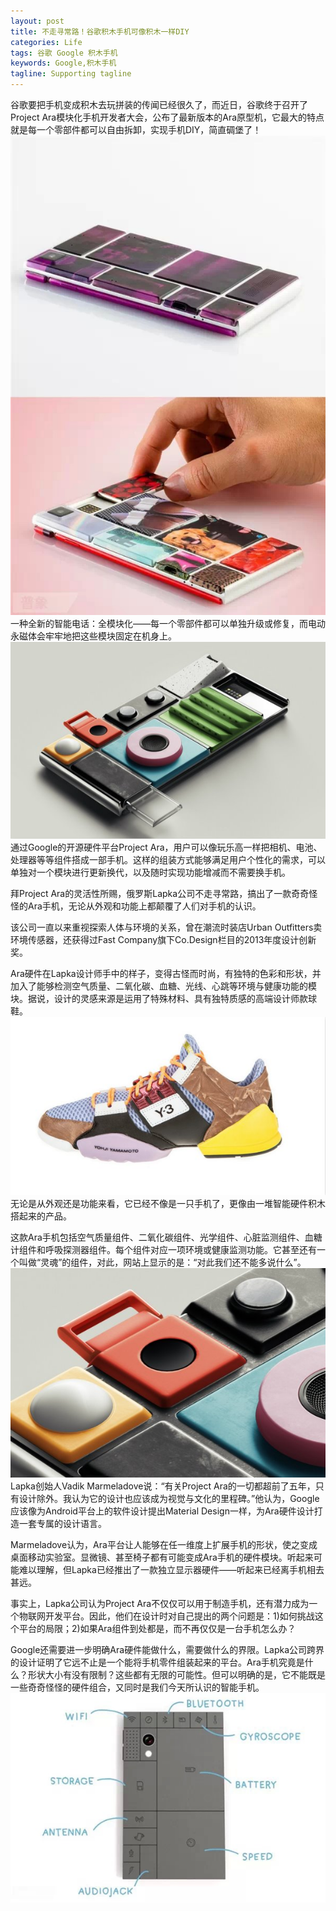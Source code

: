 ```yaml
---
layout: post
title: 不走寻常路！谷歌积木手机可像积木一样DIY
categories: Life
tags: 谷歌 Google 积木手机 
keywords: Google,积木手机
tagline: Supporting tagline
---
```

谷歌要把手机变成积木去玩拼装的传闻已经很久了，而近日，谷歌终于召开了Project Ara模块化手机开发者大会，公布了最新版本的Ara原型机，它最大的特点就是每一个零部件都可以自由拆卸，实现手机DIY，简直碉堡了！
<img src="/assets/pictures/Life/google_ara_4.jpg">
一种全新的智能电话：全模块化——每一个零部件都可以单独升级或修复，而电动永磁体会牢牢地把这些模块固定在机身上。
<img src="/assets/pictures/Life/google_ara_1.jpg">
通过Google的开源硬件平台Project Ara，用户可以像玩乐高一样把相机、电池、处理器等等组件搭成一部手机。这样的组装方式能够满足用户个性化的需求，可以单独对一个模块进行更新换代，以及随时实现功能增减而不需要换手机。

拜Project Ara的灵活性所赐，俄罗斯Lapka公司不走寻常路，搞出了一款奇奇怪怪的Ara手机，无论从外观和功能上都颠覆了人们对手机的认识。

该公司一直以来重视探索人体与环境的关系，曾在潮流时装店Urban Outfitters卖环境传感器，还获得过Fast Company旗下Co.Design栏目的2013年度设计创新奖。

Ara硬件在Lapka设计师手中的样子，变得古怪而时尚，有独特的色彩和形状，并加入了能够检测空气质量、二氧化碳、血糖、光线、心跳等环境与健康功能的模块。据说，设计的灵感来源是运用了特殊材料、具有独特质感的高端设计师款球鞋。
<img src="/assets/pictures/Life/google_ara_2.jpg">
无论是从外观还是功能来看，它已经不像是一只手机了，更像由一堆智能硬件积木搭起来的产品。

这款Ara手机包括空气质量组件、二氧化碳组件、光学组件、心脏监测组件、血糖计组件和呼吸探测器组件。每个组件对应一项环境或健康监测功能。它甚至还有一个叫做“灵魂”的组件，对此，网站上显示的是：“对此我们还不能多说什么”。
<img src="/assets/pictures/Life/google_ara_3.jpg">
Lapka创始人Vadik Marmeladove说：“有关Project Ara的一切都超前了五年，只有设计除外。我认为它的设计也应该成为视觉与文化的里程碑。”他认为，Google应该像为Android平台上的软件设计提出Material Design一样，为Ara硬件设计打造一套专属的设计语言。

Marmeladove认为，Ara平台让人能够在任一维度上扩展手机的形状，使之变成桌面移动实验室。显微镜、甚至椅子都有可能变成Ara手机的硬件模块。听起来可能难以理解，但Lapka已经推出了一款独立显示器硬件——听起来已经离手机相去甚远。

事实上，Lapka公司认为Project Ara不仅仅可以用于制造手机，还有潜力成为一个物联网开发平台。因此，他们在设计时对自己提出的两个问题是：1)如何挑战这个平台的局限；2)如果Ara组件到处都是，而不再仅仅是一台手机怎么办？

Google还需要进一步明确Ara硬件能做什么，需要做什么的界限。Lapka公司跨界的设计证明了它远不止是一个能将手机零件组装起来的平台。Ara手机究竟是什么？形状大小有没有限制？这些都有无限的可能性。但可以明确的是，它不能既是一些奇奇怪怪的硬件组合，又同时是我们今天所认识的智能手机。
<img src="/assets/pictures/Life/google_ara_5.jpg">
